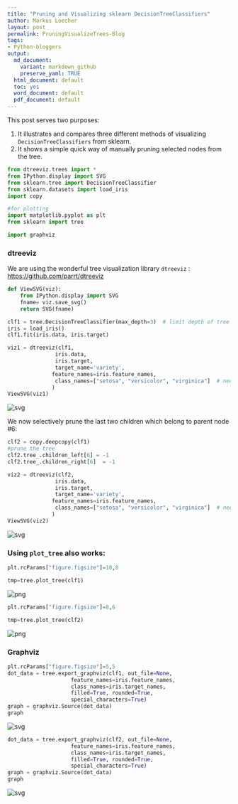 ```yaml
---
title: "Pruning and Visualizing sklearn DecisionTreeClassifiers"
author: Markus Loecher
layout: post
permalink: PruningVisualizeTrees-Blog
tags: 
- Python-bloggers
output:
  md_document: 
    variant: markdown_github
    preserve_yaml: TRUE
  html_document: default
  toc: yes
  word_document: default
  pdf_document: default
---
```



This post serves two purposes:
1. It illustrates and compares three different methods of visualizing `DecisionTreeClassifiers` from sklearn.
2. It shows a simple quick way of manually pruning selected nodes from the tree.


```python
from dtreeviz.trees import *
from IPython.display import SVG  
from sklearn.tree import DecisionTreeClassifier  
from sklearn.datasets import load_iris
import copy

#for plotting
import matplotlib.pyplot as plt
from sklearn import tree

import graphviz 

```

### dtreeviz
We are using the wonderful tree visualization library `dtreeviz` :
https://github.com/parrt/dtreeviz


```python
def ViewSVG(viz):
    from IPython.display import SVG  
    fname= viz.save_svg() 
    return SVG(fname)

```


```python
clf1 = tree.DecisionTreeClassifier(max_depth=3)  # limit depth of tree
iris = load_iris()
clf1.fit(iris.data, iris.target)

viz1 = dtreeviz(clf1, 
               iris.data, 
               iris.target,
               target_name='variety',
              feature_names=iris.feature_names, 
               class_names=["setosa", "versicolor", "virginica"]  # need class_names for classifier
              )  
ViewSVG(viz1)            

```




![svg](/assets/PruneAndVisualizeTree/output_4_0.svg)



We now selectively prune the last two children which belong to parent node #6:


```python
clf2 = copy.deepcopy(clf1)
#prune the tree
clf2.tree_.children_left[6] = -1
clf2.tree_.children_right[6]  = -1

viz2 = dtreeviz(clf2, 
               iris.data, 
               iris.target,
               target_name='variety',
              feature_names=iris.feature_names, 
               class_names=["setosa", "versicolor", "virginica"]  # need class_names for classifier
              )  
ViewSVG(viz2)            

```




![svg](/assets/PruneAndVisualizeTree/output_6_0.svg)



### Using `plot_tree` also works:


```python
plt.rcParams["figure.figsize"]=10,8

tmp=tree.plot_tree(clf1) 
```


![png](/assets/PruneAndVisualizeTree/output_8_0.png)



```python
plt.rcParams["figure.figsize"]=8,6

tmp=tree.plot_tree(clf2) 
```


![png](/assets/PruneAndVisualizeTree/output_9_0.png)


### Graphviz


```python
plt.rcParams["figure.figsize"]=5,5
dot_data = tree.export_graphviz(clf1, out_file=None, 
                    feature_names=iris.feature_names,  
                    class_names=iris.target_names,  
                    filled=True, rounded=True,  
                    special_characters=True)
graph = graphviz.Source(dot_data) 
graph
```




![svg](/assets/PruneAndVisualizeTree/output_11_0.svg)




```python
dot_data = tree.export_graphviz(clf2, out_file=None, 
                    feature_names=iris.feature_names,  
                    class_names=iris.target_names,  
                    filled=True, rounded=True,  
                    special_characters=True)
graph = graphviz.Source(dot_data) 
graph
```




![svg](/assets/PruneAndVisualizeTree/output_12_0.svg)


